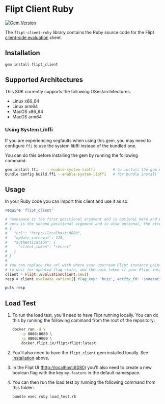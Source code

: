 # Flipt Client Ruby

[![Gem Version](https://badge.fury.io/rb/flipt_client.svg)](https://badge.fury.io/rb/flipt_client)

The `flipt-client-ruby` library contains the Ruby source code for the Flipt [client-side evaluation](https://www.flipt.io/docs/integration/client) client.

## Installation

```bash
gem install flipt_client
```

## Supported Architectures

This SDK currently supports the following OSes/architectures:

- Linux x86_64
- Linux arm64
- MacOS x86_64
- MacOS arm64

### Using System Libffi

If you are experiencing segfaults when using this gem, you may need to configure `ffi` to use the system libffi instead of the bundled one.

You can do this before installing the gem by running the following command:

```bash
gem install ffi -- --enable-system-libffi        # to install the gem manually
bundle config build.ffi --enable-system-libffi   # for bundle install
```

## Usage

In your Ruby code you can import this client and use it as so:

```ruby
require 'flipt_client'

# namespace is the first positional argument and is optional here and will have a value of "default" if not specified.
# opts is the second positional argument and is also optional, the structure is:
# {
#   "url": "http://localhost:8080",
#   "update_interval": 120,
#   "authentication": {
#     "client_token": "secret"
#   }
# }
#
# You can replace the url with where your upstream Flipt instance points to, the update interval for how long you are willing
# to wait for updated flag state, and the auth token if your Flipt instance requires it.
client = Flipt::EvaluationClient.new()
resp = client.evaluate_variant({ flag_key: 'buzz', entity_id: 'someentity', context: { fizz: 'buzz' } })

puts resp
```

## Load Test

1. To run the load test, you'll need to have Flipt running locally. You can do this by running the following command from the root of the repository:

   ```bash
   docker run -d \
       -p 8080:8080 \
       -p 9000:9000 \
       docker.flipt.io/flipt/flipt:latest
   ```

2. You'll also need to have the `flipt_client` gem installed locally. See [Installation](#installation) above.
3. In the Flipt UI (<http://localhost:8080>) you'll also need to create a new boolean flag with the key `my-feature` in the default namespace.
4. You can then run the load test by running the following command from this folder:

   ```bash
   bundle exec ruby load_test.rb
   ```
